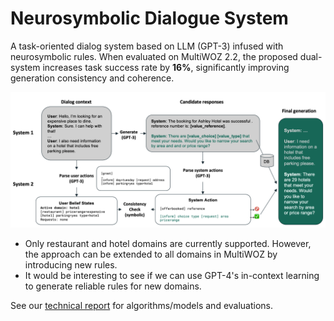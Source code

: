 # Neurosymbolic Dialogue System
A task-oriented dialog system based on LLM (GPT-3) infused with neurosymbolic rules.
When evaluated on MultiWOZ 2.2, the proposed dual-system increases task success rate by **16%**, significantly improving generation consistency and coherence.

<img src="algorithm.png" width="800"/>

- Only restaurant and hotel domains are currently supported. However, the approach can be extended to all domains in MultiWOZ by introducing new rules.
- It would be interesting to see if we can use GPT-4's in-context learning to generate reliable rules for new domains.

See our [technical report](report.pdf) for algorithms/models and evaluations.
